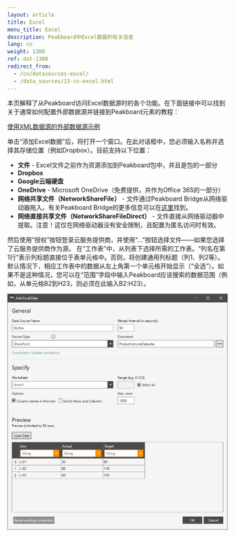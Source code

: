 ```yaml
---
layout: article
title: Excel
menu_title: Excel
description: Peakboard中Excel数据的有关信息
lang: cn
weight: 1300
ref: dat-1300
redirect_from:
  - /cn/datasources-excel/
  - /data_sources/13-cn-excel.html
---
```

本页解释了从Peakboard访问Excel数据源时的各个功能。在下面链接中可以找到关于通常如何配置外部数据源并链接到Peakboard元素的教程：

[使用XML数据源的外部数据源示例](/tutorials/03-cn-xml-data.html)

单击“添加Excel数据”后，将打开一个窗口。在此对话框中，您必须输入名称并选择其存储位置（例如Dropbox）。目前支持以下位置：

* **文件** - Excel文件之前作为资源添加到Peakboard包中，并且是包的一部分
* **Dropbox**
* **Google云端硬盘**
* **OneDrive** - Microsoft OneDrive（免费提供，并作为Office 365的一部分）
* **网络共享文件（NetworkShareFile）** - 文件通过Peakboard Bridge从网络驱动器拖入。有关Peakboard Bridge的更多信息可以在[这里](/administration/01-cn-install.html)找到。
* **网络直接共享文件（NetworkShareFileDirect）** - 文件直接从网络驱动器中提取。注意！这仅在网络驱动器没有安全限制，且配置为匿名访问时有效。

然后使用“授权”按钮登录云服务提供商，并使用“…”按钮选择文件——如果您选择了云服务提供商作为源。
在“工作表”中，从列表下选择所需的工作表。“列名在第1行”表示列标题直接位于表单元格中。否则，将创建通用列标题（列1、列2等）。默认情况下，相应工作表中的数据从左上角第一个单元格开始显示（“全选”）。如果不是这种情况，您可以在“范围”字段中输入Peakboard应该搜索的数据范围（例如，从单元格B2到H23，则必须在此输入B2:H23）。

 ![Add Excel Data Dialog](/assets/images/data-sources/excel/add-excel-data.png)
